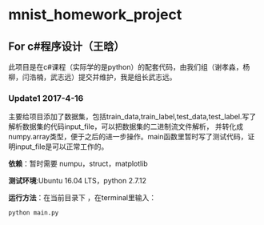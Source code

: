 # mnist_homework_project
## For c#程序设计（王晗）
此项目是在c#课程（实际学的是python）的配套代码，由我们组（谢孝淼，杨柳，闫浩楠，武志远）提交并维护，我是组长武志远。


### Update1   2017-4-16

主要给项目添加了数据集，包括train_data,train_label,test_data,test_label.写了解析数据集的代码input_file，可以把数据集的二进制流文件解析，
并转化成numpy.array类型，便于之后的进一步操作。main函数里暂时写了测试代码，证明input_file是可以正常工作的。

**依赖**：暂时需要 numpu，struct，matplotlib

**测试环境**:Ubuntu 16.04 LTS，python 2.7.12

**运行方法**：在当前目录下 ，在terminal里输入：
```
python main.py
```
